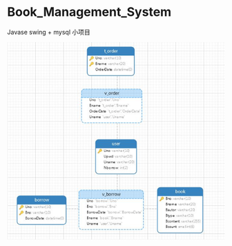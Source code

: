 # Book_Management_System
Javase swing + mysql 小项目

![image](https://github.com/EdwinkC/Book_Management_System/blob/master/Book_Management_System/book_management_system/img/db.JPG)
